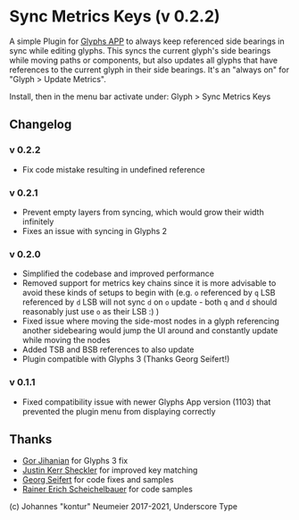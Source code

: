 # Sync Metrics Keys (v 0.2.2)

A simple Plugin for [Glyphs APP](https://glyphsapp.com) to always keep referenced side bearings in sync while editing glyphs. This syncs the current glyph's side bearings while moving paths or components, but also updates all glyphs that have references to the current glyph in their side bearings. It's an "always on" for "Glyph > Update Metrics".

Install, then in the menu bar activate under: Glyph > Sync Metrics Keys

## Changelog

### v 0.2.2
- Fix code mistake resulting in undefined reference

### v 0.2.1
- Prevent empty layers from syncing, which would grow their width infinitely
- Fixes an issue with syncing in Glyphs 2

### v 0.2.0
- Simplified the codebase and improved performance
- Removed support for metrics key chains since it is more advisable to avoid these kinds of setups to begin with (e.g. `o` referenced by `q` LSB referenced by `d` LSB will not sync `d` on `o` update - both `q` and `d` should reasonably just use `o` as their LSB :) )
- Fixed issue where moving the side-most nodes in a glyph referencing another sidebearing would jump the UI around and constantly update while moving the nodes
- Added TSB and BSB references to also update
- Plugin compatible with Glyphs 3 (Thanks Georg Seifert!)

### v 0.1.1
- Fixed compatibility issue with newer Glyphs App version (1103) that prevented the plugin menu from displaying correctly


## Thanks
- [Gor Jihanian](https://github.com/gorjious) for Glyphs 3 fix
- [Justin Kerr Sheckler](https://github.com/jayKayEss) for improved key matching
- [Georg Seifert](https://github.com/schriftgestalt) for code fixes and samples
- [Rainer Erich Scheichelbauer](https://github.com/mekkablue) for code samples

(c) Johannes "kontur" Neumeier 2017-2021, Underscore Type